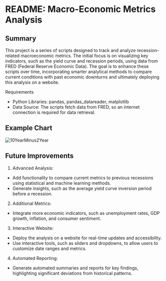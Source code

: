# README: Macro-Economic Metrics Analysis
## Summary
This project is a series of scripts designed to track and analyze recession-related macroeconomic metrics. The initial focus is on visualizing key indicators, such as the yield curve and recession periods, using data from FRED (Federal Reserve Economic Data). The goal is to enhance these scripts over time, incorporating smarter analytical methods to compare current conditions with past economic downturns and ultimately deploying this analysis on a website.

Requirements
- Python Libraries:
    pandas, pandas_datareader, matplotlib
- Data Source: The scripts fetch data from FRED, so an internet connection is required for data retrieval.

## Example Chart
![10YearMinus2Year](https://github.com/user-attachments/assets/35f275e0-5385-4e5f-b6db-ae12c08757a3)
 


## Future Improvements
1. Advanced Analysis:
- Add functionality to compare current metrics to previous recessions using statistical and machine learning methods.
- Generate insights, such as the average yield curve inversion period before a recession.

2. Additional Metrics:
- Integrate more economic indicators, such as unemployment rates, GDP growth, inflation, and consumer sentiment.

3. Interactive Website:
- Deploy the analysis on a website for real-time updates and accessibility.
- Use interactive tools, such as sliders and dropdowns, to allow users to customize date ranges and metrics.

4. Automated Reporting:
- Generate automated summaries and reports for key findings, highlighting significant deviations from historical patterns.
